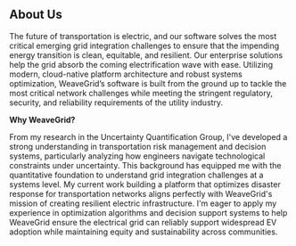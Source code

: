 
## **About Us**
The future of transportation is electric, and our software solves the most critical emerging grid integration challenges to ensure that the impending energy transition is clean, equitable, and resilient. Our enterprise solutions help the grid absorb the coming electrification wave with ease. Utilizing modern, cloud-native platform architecture and robust systems optimization, WeaveGrid’s software is built from the ground up to tackle the most critical network challenges while meeting the stringent regulatory, security, and reliability requirements of the utility industry.

**Why WeaveGrid?**

From my research in the Uncertainty Quantification Group, I've developed a strong understanding in transportation risk management and decision systems, particularly analyzing how engineers navigate technological constraints under uncertainty. This background has equipped me with the quantitative foundation to understand grid integration challenges at a systems level. My current work building a platform that optimizes disaster response for transportation networks aligns perfectly with WeaveGrid's mission of creating resilient electric infrastructure. I'm eager to apply my experience in optimization algorithms and decision support systems to help WeaveGrid ensure the electrical grid can reliably support widespread EV adoption while maintaining equity and sustainability across communities.